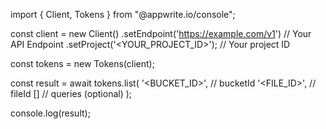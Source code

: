 import { Client, Tokens } from "@appwrite.io/console";

const client = new Client()
    .setEndpoint('https://example.com/v1') // Your API Endpoint
    .setProject('<YOUR_PROJECT_ID>'); // Your project ID

const tokens = new Tokens(client);

const result = await tokens.list(
    '<BUCKET_ID>', // bucketId
    '<FILE_ID>', // fileId
    [] // queries (optional)
);

console.log(result);
